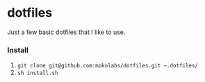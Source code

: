 dotfiles
========

Just a few basic dotfiles that I like to use.

### Install

1. `git clone git@github.com:mokolabs/dotfiles.git ~.dotfiles/`
2. `sh install.sh`
